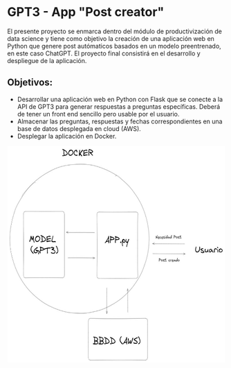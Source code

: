 # GPT3 - App "Post creator"

El presente proyecto se enmarca dentro del módulo de productivización de data science y tiene como objetivo la creación de una aplicación web en Python que genere post autómaticos basados en un modelo preentrenado, en este caso ChatGPT. El proyecto final consistirá en el desarrollo y despliegue de la aplicación.

## Objetivos:
* Desarrollar una aplicación web en Python con Flask que se conecte a la API de GPT3 para generar respuestas a preguntas específicas. Deberá de tener un front end sencillo pero usable por el usuario.
* Almacenar las preguntas, respuestas y fechas correspondientes en una base de datos desplegada en cloud (AWS).
* Desplegar la aplicación en Docker.

<img src="/img/arquitectura.JPG" style="width:600px;height:500px;">
